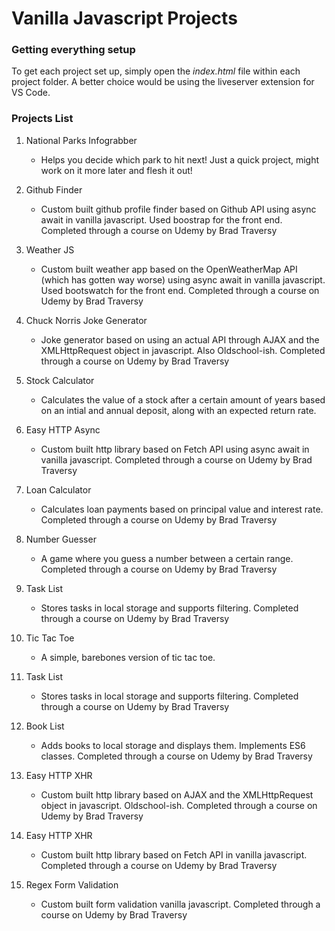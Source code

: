 # Vanilla Javascript Projects

### Getting everything setup

To get each project set up, simply open the _index.html_ file within each project folder. A better choice would be using the liveserver extension for VS Code.

### Projects List

1. National Parks Infograbber

    - Helps you decide which park to hit next! Just a quick project, might work on it more later and flesh it out!

2. Github Finder

   - Custom built github profile finder based on Github API using async await in vanilla javascript. Used boostrap for the front end. Completed through a course on Udemy by Brad Traversy

3. Weather JS

   - Custom built weather app based on the OpenWeatherMap API (which has gotten way worse) using async await in vanilla javascript. Used bootswatch for the front end. Completed through a course on Udemy by Brad Traversy

4. Chuck Norris Joke Generator

     - Joke generator based on using an actual API through AJAX and the XMLHttpRequest object in javascript. Also Oldschool-ish. Completed through a course on Udemy by Brad Traversy

5. Stock Calculator

   - Calculates the value of a stock after a certain amount of years based on an intial and annual deposit, along with an expected return rate.

6. Easy HTTP Async

   - Custom built http library based on Fetch API using async await in vanilla javascript. Completed through a course on Udemy by Brad Traversy

7. Loan Calculator

   - Calculates loan payments based on principal value and interest rate. Completed through a course on Udemy by Brad Traversy

8. Number Guesser

   - A game where you guess a number between a certain range. Completed through a course on Udemy by Brad Traversy

9. Task List

   - Stores tasks in local storage and supports filtering. Completed through a course on Udemy by Brad Traversy

10. Tic Tac Toe

    - A simple, barebones version of tic tac toe.

11. Task List

    - Stores tasks in local storage and supports filtering. Completed through a course on Udemy by Brad Traversy

12. Book List

    - Adds books to local storage and displays them. Implements ES6 classes. Completed through a course on Udemy by Brad Traversy

13. Easy HTTP XHR

    - Custom built http library based on AJAX and the XMLHttpRequest object in javascript. Oldschool-ish. Completed through a course on Udemy by Brad Traversy

14. Easy HTTP XHR
    - Custom built http library based on Fetch API in vanilla javascript. Completed through a course on Udemy by Brad Traversy

14. Regex Form Validation
    - Custom built form validation vanilla javascript. Completed through a course on Udemy by Brad Traversy